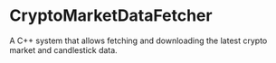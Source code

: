 # CryptoMarketDataFetcher
A C++ system that allows fetching and downloading the latest crypto market and candlestick data. 
